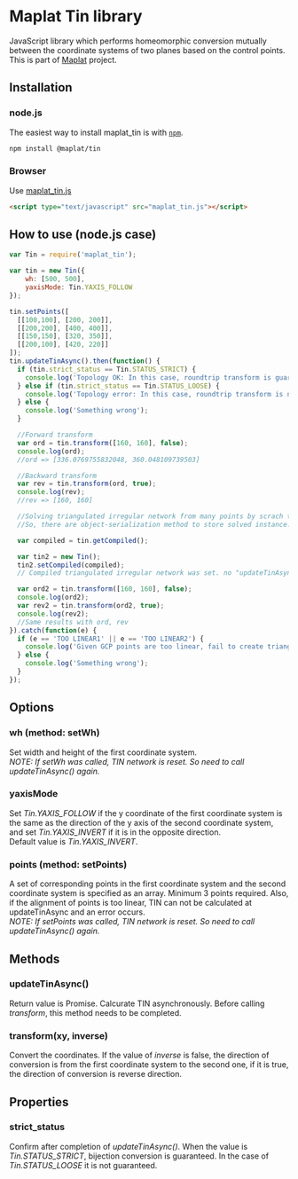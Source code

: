 # Maplat Tin library

JavaScript library which performs homeomorphic conversion mutually between the coordinate systems of two planes based on the control points.  
This is part of [Maplat](https://github.com/code4nara/Maplat/wiki) project.

## Installation

### node.js

The easiest way to install maplat_tin is with [`npm`][npm].

[npm]: https://www.npmjs.com/

```sh
npm install @maplat/tin
```

### Browser

Use [maplat_tin.js](https://code4history.github.io/MaplatTin/www/maplat_tin.js)

```html
<script type="text/javascript" src="maplat_tin.js"></script>
```


## How to use (node.js case)

```javascript
var Tin = require('maplat_tin');

var tin = new Tin({
    wh: [500, 500],
    yaxisMode: Tin.YAXIS_FOLLOW
});

tin.setPoints([
  [[100,100], [200, 200]],
  [[200,200], [400, 400]],
  [[150,150], [320, 350]],
  [[200,100], [420, 220]]
]);
tin.updateTinAsync().then(function() {
  if (tin.strict_status == Tin.STATUS_STRICT) {
    console.log('Topology OK: In this case, roundtrip transform is guaranteed');
  } else if (tin.strict_status == Tin.STATUS_LOOSE) {
    console.log('Topology error: In this case, roundtrip transform is not guaranteed');
  } else {
    console.log('Something wrong');
  }

  //Forward transform
  var ord = tin.transform([160, 160], false);
  console.log(ord);
  //ord => [336.0769755832048, 360.048109739503]

  //Backward transform
  var rev = tin.transform(ord, true);
  console.log(rev);
  //rev => [160, 160]

  //Solving triangulated irregular network from many points by scrach takes too many time.
  //So, there are object-serialization method to store solved instance.

  var compiled = tin.getCompiled();

  var tin2 = new Tin();
  tin2.setCompiled(compiled);
  // Compiled triangulated irregular network was set. no "updateTinAsync" call is need.

  var ord2 = tin.transform([160, 160], false);
  console.log(ord2);
  var rev2 = tin.transform(ord2, true);
  console.log(rev2);
  //Same results with ord, rev
}).catch(function(e) {
  if (e == 'TOO LINEAR1' || e == 'TOO LINEAR2') {
    console.log('Given GCP points are too linear, fail to create triangulated irregular network.');
  } else {
    console.log('Something wrong');
  }
});
```

## Options

### wh (method: setWh)
Set width and height of the first coordinate system.  
*NOTE: If setWh was called, TIN network is reset. So need to call updateTinAsync() again.*

### yaxisMode
Set *Tin.YAXIS_FOLLOW* if the y coordinate of the first coordinate system is the same as the direction of the y axis of the second coordinate system, and set *Tin.YAXIS_INVERT* if it is in the opposite direction.  
Default value is *Tin.YAXIS_INVERT*.

### points (method: setPoints)
A set of corresponding points in the first coordinate system and the second coordinate system is specified as an array. Minimum 3 points required. Also, if the alignment of points is too linear, TIN can not be calculated at updateTinAsync and an error occurs.   
*NOTE: If setPoints was called, TIN network is reset. So need to call updateTinAsync() again.*

## Methods

### updateTinAsync()
Return value is Promise. Calcurate TIN asynchronously. Before calling *transform*, this method needs to be completed.

### transform(xy, inverse)
Convert the coordinates. If the value of *inverse* is false, the direction of conversion is from the first coordinate system to the second one, if it is true, the direction of conversion is reverse direction.

## Properties

### strict_status

Confirm after completion of *updateTinAsync()*. When the value is *Tin.STATUS_STRICT*, bijection conversion is guaranteed. In the case of *Tin.STATUS_LOOSE* it is not guaranteed.
